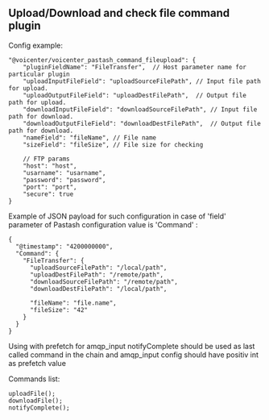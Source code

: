 Upload/Download and check file command plugin
---

Config example:
````
"@voicenter/voicenter_pastash_command_fileupload": {
    "pluginFieldName": "FileTransfer",  // Host parameter name for particular plugin
    "uploadInputFileField": "uploadSourceFilePath", // Input file path for upload. 
    "uploadOutputFileField": "uploadDestFilePath",  // Output file path for upload.
    "downloadInputFileField": "downloadSourceFilePath", // Input file path for download. 
    "downloadOutputFileField": "downloadDestFilePath",  // Output file path for download.
    "nameField": "fileName", // File name
    "sizeField": "fileSize", // File size for checking
    
    // FTP params
    "host": "host",
    "usarname": "usarname",
    "password": "password",
    "port": "port",
    "secure": true
}
````

Example of JSON payload for such configuration in case of 'field' parameter of Pastash configuration value is 'Command' :
````
{
  "@timestamp": "4200000000",
  "Command": {
    "FileTransfer": {
      "uploadSourceFilePath": "/local/path",
      "uploadDestFilePath": "/remote/path",
      "downloadSourceFilePath": "/remote/path",
      "downloadDestFilePath": "/local/path",

      "fileName": "file.name",
      "fileSize": "42"
    }
  }
}
````

Using with prefetch for amqp_input notifyComplete should be used as last called command in the chain
and amqp_input config should have positiv int as prefetch value

Commands list:
````
uploadFile();
downloadFile();
notifyComplete();
````